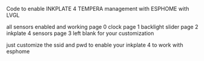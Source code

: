 Code to enable INKPLATE 4 TEMPERA management with ESPHOME with LVGL

all sensors enabled and working
page 0 clock
page 1 backlight slider
page 2 inkplate 4 sensors
page 3 left blank for your customization

just customize the ssid and pwd to enable your inkplate 4 to work with esphome
